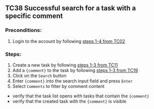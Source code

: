 ## TC38 Successful search for a task with a specific comment
### Preconditions:
1. Login to the account by following [steps 1-4 from TC02](TC02.md)
### Steps:
1. Create a new task by following [steps 1-3 from TC11](TC11.md)
2. Add a `{comment}` to the task by following [steps 1-3 from TC19](TC19.md)
3. Click on the `Search` button
4. Enter `{comment}` into the search input field and press `Enter`
5. Select `Comments` to filter by comment content
* verify that the task list opens with tasks that contain the `{comment}`
* verify that the created task with the `{comment}` is visible